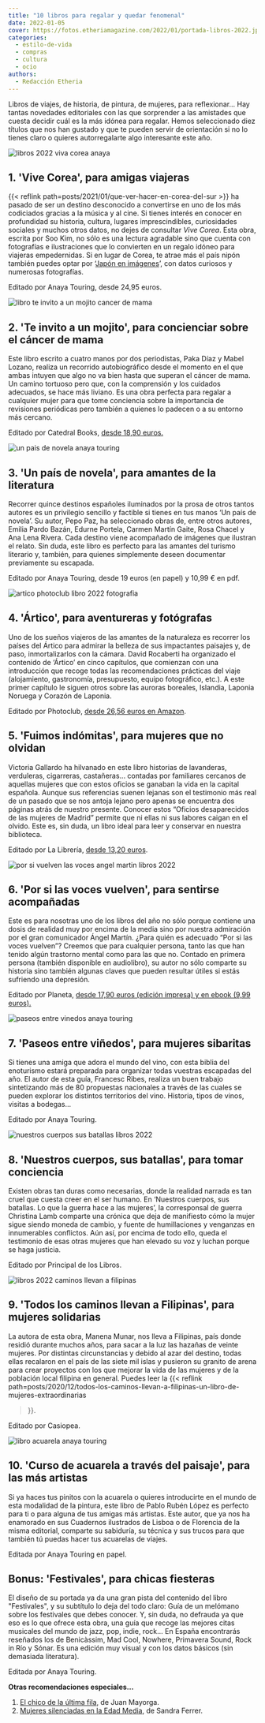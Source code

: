 ```yaml
---
title: "10 libros para regalar y quedar fenomenal"
date: 2022-01-05
cover: https://fotos.etheriamagazine.com/2022/01/portada-libros-2022.jpg
categories: 
  - estilo-de-vida
  - compras
  - cultura
  - ocio
authors: 
  - Redacción Etheria
---
```


Libros de viajes, de historia, de pintura, de mujeres, para reflexionar... Hay tantas 
novedades editoriales con las que sorprender a las amistades que cuesta decidir cuál es 
la más idónea para regalar. Hemos seleccionado diez títulos que nos han gustado y que te 
pueden servir de orientación si no lo tienes claro o quieres autorregalarte algo 
interesante este año. 

![libros 2022 viva corea anaya](https://fotos.etheriamagazine.com/2022/01/vive-corea-anaya.jpg "Vive Corea, de Anaya Touring.")

## 1\. 'Vive Corea', para amigas viajeras

{{< reflink path=posts/2021/01/que-ver-hacer-en-corea-del-sur >}} ha pasado de ser un 
destino desconocido a convertirse en uno de los más codiciados gracias a la música y al 
cine. Si tienes interés en conocer en profundidad su historia, cultura, lugares 
imprescindibles, curiosidades sociales y muchos otros datos, no dejes de consultar _Vive 
Corea_. Esta obra, escrita por Soo Kim, no sólo es una lectura agradable sino que cuenta 
con fotografías e ilustraciones que lo convierten en un regalo idóneo para viajeras 
empedernidas. Si en lugar de Corea, te atrae más el país nipón también puedes optar por 
‘[Japón en imágenes](https://amzn.to/32P03Jx)’, con datos curiosos y numerosas 
fotografías. 

Editado por Anaya Touring, desde 24,95 euros. 

![libro te invito a un mojito cancer de mama](https://fotos.etheriamagazine.com/2021/10/te-invito-a-un-mojito.jpg "'Te invito a un mojito', un libro que aborda el cáncer de mama.")

## 2\. 'Te invito a un mojito', para concienciar sobre el cáncer de mama

Este libro escrito a cuatro manos por dos periodistas, Paka Díaz y Mabel Lozano, realiza 
un recorrido autobiográfico desde el momento en el que ambas intuyen que algo no va bien 
hasta que superan el cáncer de mama. Un camino tortuoso pero que, con la comprensión y 
los cuidados adecuados, se hace más liviano. Es una obra perfecta para regalar a 
cualquier mujer para que tome conciencia sobre la importancia de revisiones periódicas 
pero también a quienes lo padecen o a su entorno más cercano. 

Editado por Catedral Books, [desde 18,90 euros.](https://amzn.to/3eAEyhZ) 

![un pais de novela anaya touring](https://fotos.etheriamagazine.com/2022/01/un-pais-novela.jpg "Un país de novela, editado por Anaya Touring.")

## 3\. 'Un país de novela', para amantes de la literatura

Recorrer quince destinos españoles iluminados por la prosa de otros tantos autores es un 
privilegio sencillo y factible si tienes en tus manos ‘Un país de novela’. Su autor, 
Pepo Paz, ha seleccionado obras de, entre otros autores, Emilia Pardo Bazán, Edurne 
Portela, Carmen Martín Gaite, Rosa Chacel y Ana Lena Rivera. Cada destino viene 
acompañado de imágenes que ilustran el relato. Sin duda, este libro es perfecto para las 
amantes del turismo literario y, también, para quienes simplemente deseen documentar 
previamente su escapada. 

Editado por Anaya Touring, desde 19 euros (en papel) y 10,99 € en pdf. 

![artico photoclub libro 2022 fotografia](https://fotos.etheriamagazine.com/2022/01/libro-artico.jpg "Ártico, de Photoclub.")

## 4\. 'Ártico', para aventureras y fotógrafas

Uno de los sueños viajeros de las amantes de la naturaleza es recorrer los países del 
Ártico para admirar la belleza de sus impactantes paisajes y, de paso, inmortalizarlos 
con la cámara. David Rocaberti ha organizado el contenido de ‘Ártico’ en cinco 
capítulos, que comienzan con una introducción que recoge todas las recomendaciones 
prácticas del viaje (alojamiento, gastronomía, presupuesto, equipo fotográfico, etc.). A 
este primer capítulo le siguen otros sobre las auroras boreales, Islandia, Laponia 
Noruega y Corazón de Laponia. 

Editado por Photoclub, [desde 26,56 euros en Amazon](https://amzn.to/3308ly1). 

## 5\. 'Fuimos indómitas', para mujeres que no olvidan

Victoria Gallardo ha hilvanado en este libro historias de lavanderas, verduleras, 
cigarreras, castañeras... contadas por familiares cercanos de aquellas mujeres que con 
estos oficios se ganaban la vida en la capital española. Aunque sus referencias suenen 
lejanas son el testimonio más real de un pasado que se nos antoja lejano pero apenas se 
encuentra dos páginas atrás de nuestro presente. Conocer estos “Oficios desaparecidos de 
las mujeres de Madrid” permite que ni ellas ni sus labores caigan en el olvido. Este es, 
sin duda, un libro ideal para leer y conservar en nuestra biblioteca. 

Editado por La Librería, [desde 13,20 euros](https://amzn.to/3zn6rU6). 

![por si vuelven las voces angel martin libros 2022](https://fotos.etheriamagazine.com/2022/01/por-si-vuelven-las-voces.jpg "Por si vuelven las voces, de Ángel Martín.")

## 6\. 'Por si las voces vuelven', para sentirse acompañadas

Este es para nosotras uno de los libros del año no sólo porque contiene una dosis de 
realidad muy por encima de la media sino por nuestra admiración por el gran comunicador 
Ángel Martín. ¿Para quién es adecuado “Por si las voces vuelven”? Creemos que para 
cualquier persona, tanto las que han tenido algún trastorno mental como para las que no. 
Contado en primera persona (también disponible en audiolibro), su autor no sólo comparte 
su historia sino también algunas claves que pueden resultar útiles si estás sufriendo 
una depresión. 

Editado por Planeta, [desde 17,90 euros (edición impresa) y en ebook (9,99 
euros).](https://amzn.to/3JGsqdE) 

![paseos entre vinedos anaya touring](https://fotos.etheriamagazine.com/2022/01/paseos-entre-vinedos.jpg "Paseos entre viñedos, de Anaya Touring.")

## 7\. 'Paseos entre viñedos', para mujeres sibaritas

Si tienes una amiga que adora el mundo del vino, con esta biblia del enoturismo estará 
preparada para organizar todas vuestras escapadas del año. El autor de esta guía, 
Francesc Ribes, realiza un buen trabajo sintetizando más de 80 propuestas nacionales a 
través de las cuales se pueden explorar los distintos territorios del vino. Historia, 
tipos de vinos, visitas a bodegas... 

Editado por Anaya Touring. 

![nuestros cuerpos sus batallas libros 2022](https://fotos.etheriamagazine.com/2022/01/nuestros-cuerpos-sus-batallas.jpg "Nuestros cuerpos, sus batallas.")

## 8\. 'Nuestros cuerpos, sus batallas', para tomar conciencia

Existen obras tan duras como necesarias, donde la realidad narrada es tan cruel que 
cuesta creer en el ser humano. En ‘Nuestros cuerpos, sus batallas. Lo que la guerra hace 
a las mujeres’, la corresponsal de guerra Christina Lamb comparte una crónica que deja 
de manifiesto cómo la mujer sigue siendo moneda de cambio, y fuente de humillaciones y 
venganzas en innumerables conflictos. Aún así, por encima de todo ello, queda el 
testimonio de esas otras mujeres que han elevado su voz y luchan porque se haga 
justicia. 

Editado por Principal de los Libros. 

![libros 2022 caminos llevan a filipinas](https://fotos.etheriamagazine.com/2020/12/manena-munar-todos-los-caminos-llevan-a-filipinas.jpg "Manena Munar, autora de 'Todos los caminos llevan a Filipinas'.")

## 9\. 'Todos los caminos llevan a Filipinas', para mujeres solidarias

La autora de esta obra, Manena Munar, nos lleva a Filipinas, país donde residió durante 
muchos años, para sacar a la luz las hazañas de veinte mujeres. Por distintas 
circunstancias y debido al azar del destino, todas ellas recalaron en el país de las 
siete mil islas y pusieron su granito de arena para crear proyectos con los que mejorar 
la vida de las mujeres y de la población local filipina en general. Puedes leer la {{< 
reflink 
path=posts/2020/12/todos-los-caminos-llevan-a-filipinas-un-libro-de-mujeres-extraordinarias 
>}}. 

Editado por Casiopea. 

![libro acuarela anaya touring](https://fotos.etheriamagazine.com/2022/01/libro-acuarela.jpg "Curso de acuarela a través del paisaje.")

## 10\. 'Curso de acuarela a través del paisaje', para las más artistas

Si ya haces tus pinitos con la acuarela o quieres introducirte en el mundo de esta 
modalidad de la pintura, este libro de Pablo Rubén López es perfecto para ti o para 
alguna de tus amigas más artistas. Este autor, que ya nos ha enamorado en sus Cuadernos 
ilustrados de Lisboa o de Florencia de la misma editorial, comparte su sabiduría, su 
técnica y sus trucos para que también tú puedas hacer tus acuarelas de viajes. 

Editada por Anaya Touring en papel. 

## Bonus: 'Festivales', para chicas fiesteras

El diseño de su portada ya da una gran pista del contenido del libro "Festivales", y su 
subtítulo lo deja del todo claro: Guía de un melómano sobre los festivales que debes 
conocer. Y, sin duda, no defrauda ya que eso es lo que ofrece esta obra, una guía que 
recoge las mejores citas musicales del mundo de jazz, pop, indie, rock... En España 
encontrarás reseñados los de Benicàssim, Mad Cool, Nowhere, Primavera Sound, Rock in Río 
y Sónar. Es una edición muy visual y con los datos básicos (sin demasiada literatura). 

Editada por Anaya Touring. 

**Otras recomendaciones especiales...** 

1. [El chico de la última fila](https://amzn.to/3Fu6j9t), de Juan Mayorga.
2. [Mujeres silenciadas en la Edad Media](https://amzn.to/3yUAJhr), de Sandra Ferrer.
